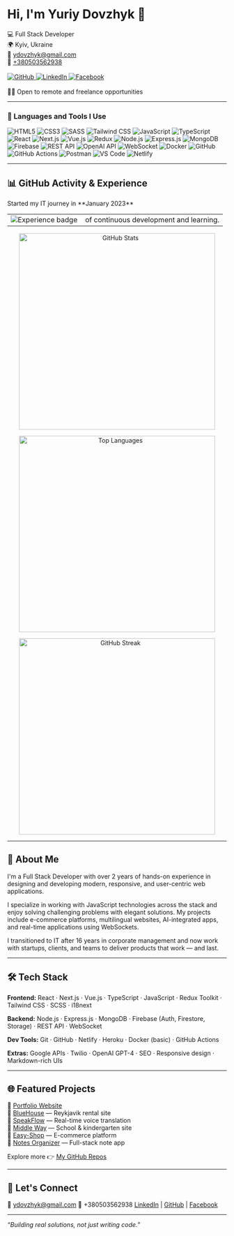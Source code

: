 <h1 align="left">Hi, I'm Yuriy Dovzhyk 👋</h1>

<p align="left">
  💻 Full Stack Developer<br/>
  🌍 Kyiv, Ukraine<br/>
  📧 <a href="mailto:ydovzhyk@gmail.com">ydovzhyk@gmail.com</a><br/>
  📱 <a href="tel:+380503562938">+380503562938</a><br/><br/>

  <a href="https://github.com/ydovzhyk">
    <img src="https://img.shields.io/badge/GitHub-181717?style=flat-square&logo=github&logoColor=white" alt="GitHub"/>
  </a>
  <a href="https://www.linkedin.com/in/yuriy-dovzhyk/">
    <img src="https://img.shields.io/badge/LinkedIn-0A66C2?style=flat-square&logo=linkedin&logoColor=white" alt="LinkedIn"/>
  </a>
  <a href="https://www.facebook.com/ydovzhyk/">
    <img src="https://img.shields.io/badge/Facebook-1877F2?style=flat-square&logo=facebook&logoColor=white" alt="Facebook"/>
  </a><br/><br/>
  🧑‍💻 Open to remote and freelance opportunities
</p>


---

### 🧰 Languages and Tools I Use

<p>
  <img src="https://img.shields.io/badge/HTML5-E34F26?style=flat-square&logo=html5&logoColor=white" alt="HTML5"/>
  <img src="https://img.shields.io/badge/CSS3-1572B6?style=flat-square&logo=css3&logoColor=white" alt="CSS3"/>
  <img src="https://img.shields.io/badge/SASS-CC6699?style=flat-square&logo=sass&logoColor=white" alt="SASS"/>
  <img src="https://img.shields.io/badge/TailwindCSS-06B6D4?style=flat-square&logo=tailwind-css&logoColor=white" alt="Tailwind CSS"/>
  <img src="https://img.shields.io/badge/JavaScript-F7DF1E?style=flat-square&logo=javascript&logoColor=black" alt="JavaScript"/>
  <img src="https://img.shields.io/badge/TypeScript-007ACC?style=flat-square&logo=typescript&logoColor=white" alt="TypeScript"/>
  <img src="https://img.shields.io/badge/React-20232A?style=flat-square&logo=react&logoColor=61DAFB" alt="React"/>
  <img src="https://img.shields.io/badge/Next.js-000000?style=flat-square&logo=nextdotjs&logoColor=white" alt="Next.js"/>
  <img src="https://img.shields.io/badge/Vue.js-4FC08D?style=flat-square&logo=vue.js&logoColor=white" alt="Vue.js"/>
  <img src="https://img.shields.io/badge/Redux-593D88?style=flat-square&logo=redux&logoColor=white" alt="Redux"/>
  <img src="https://img.shields.io/badge/Node.js-339933?style=flat-square&logo=node.js&logoColor=white" alt="Node.js"/>
  <img src="https://img.shields.io/badge/Express-000000?style=flat-square&logo=express&logoColor=white" alt="Express.js"/>
  <img src="https://img.shields.io/badge/MongoDB-47A248?style=flat-square&logo=mongodb&logoColor=white" alt="MongoDB"/>
  <img src="https://img.shields.io/badge/Firebase-FFCA28?style=flat-square&logo=firebase&logoColor=black" alt="Firebase"/>
  <img src="https://img.shields.io/badge/REST--API-FF6F00?style=flat-square&logo=api&logoColor=white" alt="REST API"/>
  <img src="https://img.shields.io/badge/OpenAI_API-4B4B4B?style=flat-square&logo=openai&logoColor=white" alt="OpenAI API"/>
  <img src="https://img.shields.io/badge/WebSocket-008080?style=flat-square&logo=websockets&logoColor=white" alt="WebSocket"/>
  <img src="https://img.shields.io/badge/Docker-2496ED?style=flat-square&logo=docker&logoColor=white" alt="Docker"/>
  <img src="https://img.shields.io/badge/GitHub-181717?style=flat-square&logo=github&logoColor=white" alt="GitHub"/>
  <img src="https://img.shields.io/badge/GitHub%20Actions-2088FF?style=flat-square&logo=github-actions&logoColor=white" alt="GitHub Actions"/>
  <img src="https://img.shields.io/badge/Postman-FF6C37?style=flat-square&logo=postman&logoColor=white" alt="Postman"/>
  <img src="https://img.shields.io/badge/VS%20Code-007ACC?style=flat-square&logo=visual-studio-code&logoColor=white" alt="VS Code"/>
  <img src="https://img.shields.io/badge/Netlify-00C7B7?style=flat-square&logo=netlify&logoColor=white" alt="Netlify"/>
</p>

---

## 📊 GitHub Activity & Experience

<p>
  Started my IT journey in **January 2023**
</p>

<table>
  <tr>
    <td><img src="https://img.shields.io/badge/Experience-2.4%20years-blue" alt="Experience badge" /></td>
    <td style="padding-left: 10px;">of continuous development and learning.</td>
  </tr>
</table>

<p align="center">
  <img width="450" src="https://github-readme-stats.vercel.app/api?username=ydovzhyk&show_icons=true&theme=tokyonight" alt="GitHub Stats" />
</p>

<p align="center">
  <img width="450" src="https://github-readme-stats.vercel.app/api/top-langs/?username=ydovzhyk&layout=compact&theme=tokyonight" alt="Top Languages" />
</p>

<p align="center">
  <img width="450" src="https://streak-stats.demolab.com?user=ydovzhyk&theme=tokyonight&hide_border=true" alt="GitHub Streak" />
</p>

---

## 🚀 About Me

I'm a Full Stack Developer with over 2 years of hands-on experience in designing and developing modern, responsive, and user-centric web applications.

I specialize in working with JavaScript technologies across the stack and enjoy solving challenging problems with elegant solutions. My projects include e-commerce platforms, multilingual websites, AI-integrated apps, and real-time applications using WebSockets.

I transitioned to IT after 16 years in corporate management and now work with startups, clients, and teams to deliver products that work — and last.

---

## 🛠️ Tech Stack

**Frontend:**
React · Next.js · Vue.js · TypeScript · JavaScript · Redux Toolkit · Tailwind CSS · SCSS · i18next

**Backend:**
Node.js · Express.js · MongoDB · Firebase (Auth, Firestore, Storage) · REST API · WebSocket

**Dev Tools:**
Git · GitHub · Netlify · Heroku · Docker (basic) · GitHub Actions

**Extras:**
Google APIs · Twilio · OpenAI GPT-4 · SEO · Responsive design · Markdown-rich UIs

---

## 🌐 Featured Projects

🔹 [Portfolio Website](https://ydovzhyk.com)<br>
🔹 [BlueHouse](https://bluehouse-bb.netlify.app) — Reykjavik rental site<br>
🔹 [SpeakFlow](https://speakflow.netlify.app) — Real-time voice translation<br>
🔹 [Middle Way](https://middleway.in.ua) — School & kindergarten site<br>
🔹 [Easy-Shop](https://easy-shop-team.netlify.app) — E-commerce platform<br>
🔹 [Notes Organizer](https://notes-organiser-yd.netlify.app) — Full-stack note app<br>

Explore more 👉 [My GitHub Repos](https://github.com/ydovzhyk?tab=repositories)

---

## 🤝 Let's Connect

📧 ydovzhyk@gmail.com
📱 +380503562938
[LinkedIn](https://www.linkedin.com/in/yuriy-dovzhyk/) | [GitHub](https://github.com/ydovzhyk) | [Facebook](https://www.facebook.com/ydovzhyk/)

---

_“Building real solutions, not just writing code.”_
